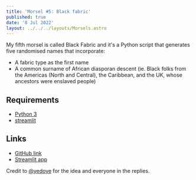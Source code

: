 ```yaml
---
title: 'Morsel #5: Black fabric'
published: true
date: '8 Jul 2022'
layout: ../../../layouts/Morsels.astro
---
```


My fifth morsel is called Black Fabric and it's a Python script that generates five randomised names that incorporate:

* A fabric type as the first name
* A common surname of African diasporan descent (ie. Black folks from the Americas (North and Central), the Caribbean, and the UK, whose ancestors were enslaved people)

## Requirements

* [Python 3](https://www.python.org/downloads/)
* [streamlit](https://streamlit.io/)

## Links

* [GitHub link](https://github.com/starchildluke/black_fabric)
* [Streamlit app](https://share.streamlit.io/starchildluke/black_fabric/main/black_fabric.py)

Credit to [@yedoye](https://twitter.com/yedoye_/status/1422264318079422466) for the idea and everyone in the replies.